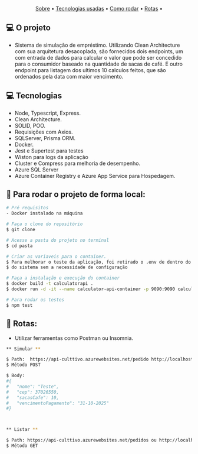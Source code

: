 <p align="center">
 <a href="#computer-o-projeto">Sobre</a> •
 <a href="#computer-tecnologias">Tecnologias usadas</a> • 
 <a href="#mag_right-para-rodar-o-projeto-de-forma-local">Como rodar</a> • 
 <a href="#mag_right-rotas">Rotas</a> • 
</p>

## :computer: O projeto

- Sistema de simulação de empréstimo. Utilizando Clean Architecture com sua arquitetura desacoplada, são fornecidos dois endpoints, um com entrada de dados para calcular o valor que pode ser concedido para o consumidor baseado na quantidade de sacas de café. E outro endpoint para listagem dos ultimos 10 calculos feitos, que são ordenados pela data com maior vencimento.

## :computer: Tecnologias

- Node, Typescript, Express.
- Clean Architecture.
- SOLID, POO.
- Requisições com Axios.
- SQLServer, Prisma ORM.
- Docker.
- Jest e Supertest para testes
- Wiston para logs da aplicação
- Cluster e Compress para melhoria de desempenho.
- Azure SQL Server
- Azure Container Registry e Azure App Service para Hospedagem.

## :mag_right: Para rodar o projeto de forma local:

```bash
# Pré requisitos
- Docker instalado na máquina

# Faça o clone do repositório
$ git clone

# Acesse a pasta do projeto no terminal
$ cd pasta

# Criar as variaveis para o container.
$ Para melhorar o teste da aplicação, foi retirado o .env de dentro do gitignore, para início imediato
$ do sistema sem a necessidade de configuração

# Faça a instalação e execução do container
$ docker build -t calculatorapi .
$ docker run -d -it --name calculator-api-container -p 9090:9090 calculatorapi

# Para rodar os testes
$ npm test

```

## :mag_right: Rotas:

- Utilizar ferramentas como Postman ou Insomnia.

```bash
** Simular **

$ Path:  https://api-culttivo.azurewebsites.net/pedido http://localhost:9090/pedido
$ Método POST

$ Body:
#{
#	"nome": "Teste",
#	"cep": 37026550,
#	"sacasCafe": 10,
#	"vencimentoPagamento": "31-10-2025"
#}



** Listar **

$ Path: https://api-culttivo.azurewebsites.net/pedidos ou http://localhost:9090/pedidos
$ Método GET

```
